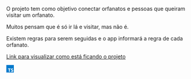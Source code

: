 O projeto tem como objetivo conectar orfanatos e pessoas que queiram visitar um orfanato.

Muitos pensam que é só ir lá e visitar, mas não é.

Existem regras para serem seguidas e o app informará a regra de cada orfanato.

[Link para visualizar como está ficando o projeto](https://debby-happy.vercel.app)

<code><img height="20" src="https://raw.githubusercontent.com/github/explore/80688e429a7d4ef2fca1e82350fe8e3517d3494d/topics/typescript/typescript.png"></code>
